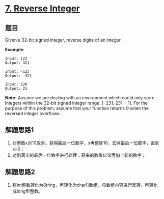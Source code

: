 # [7. Reverse Integer](https://leetcode-cn.com/problems/reverse-integer/)

## 题目

Given a 32-bit signed integer, reverse digits of an integer.

**Example:**

```
Input: 123
Output: 321
```

```
Input: -123
Output: -321
```

```
Input: 120
Output: 21
```

**Note:**
Assume we are dealing with an environment which could only store integers within the 32-bit signed integer range: [−231,  231 − 1]. For the purpose of this problem, assume that your function returns 0 when the reversed integer overflows.

## 解题思路1

1. 对整数x对10取余，获得最后一位数字，x再整除10，去掉最后一位数字，直到x=0；
2. 对剥离出的最后一位数字进行处理：原来的数乘以10再加上新的数字；

## 解题思路2

1. 将int整数转化为String，再转化为char[]数组，将数组内容进行反转，再转化成long型整数。